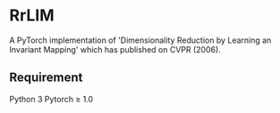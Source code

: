 # RrLIM
A PyTorch implementation of 'Dimensionality Reduction by Learning an Invariant Mapping' which has published on CVPR (2006).

## Requirement
Python 3
Pytorch $\geq$ 1.0
